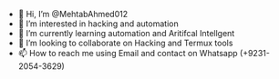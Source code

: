 - 👋 Hi, I’m @MehtabAhmed012
- 👀 I’m interested in hacking and automation
- 🌱 I’m currently learning automation and Aritifcal Intellgent
- 💞️ I’m looking to collaborate on Hacking and Termux tools
- 📫 How to reach me using Email and contact on Whatsapp (+9231-2054-3629)

<!---
MehtabAhmed012/MehtabAhmed012 is a ✨ special ✨ repository because its `README.md` (this file) appears on your GitHub profile.
You can click the Preview link to take a look at your changes.
--->
